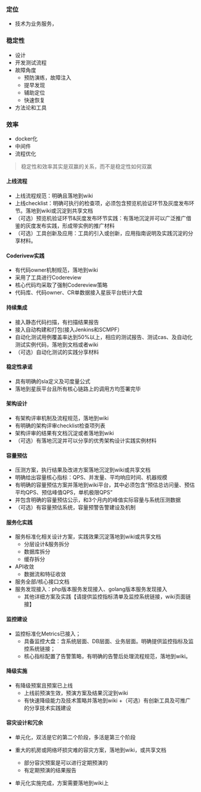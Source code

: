 ### 定位
+ 技术为业务服务，


### 稳定性
+ 设计
+ 开发测试流程
+ 故障角度
  + 预防演练，故障注入
  + 提早发现
  + 辅助定位
  + 快速恢复
+ 方法论和工具


### 效率
+ docker化
+ 中间件
+ 流程优化

> 稳定性和效率其实是双赢的关系，而不是稳定性如何双赢


#### 上线流程
+ 上线流程规范：明确且落地到wiki
+ 上线checklist：明确可执行的检查项，必须包含预览机验证环节及灰度发布环节。落地到wiki或沉淀到共享文档
+ （可选）预览机验证环节&灰度发布环节实践：有落地沉淀并可以广泛推广借鉴的灰度发布实践，形成带实例的推广材料
+ （可选）工具创新及应用：工具的引入或创新，应用指南说明及实践沉淀的分享材料。

#### Coderivew实践
+ 有代码owner机制规范，落地到wiki
+ 采用了工具进行Codereview
+ 核心代码均采取了强制Codereview策略
+ 代码库、代码owner、CR单数据接入星辰平台统计大盘

#### 持续集成
+ 接入静态代码扫描，有扫描结果报告
+ 接入自动构建和打包(接入Jenkins和SCMPF）
+ 自动化测试用例覆盖率达到50%以上，相应的测试报告、测试cas、及自动化测试实例代码，落地到文档或者wiki
+ （可选）自动化测试的实践分享材料


#### 稳定性承诺
+ 具有明确的sla定义及可度量公式
+ 落地到星辰平台且所有核心链路上的调用方均签署完毕

#### 架构设计

+ 有架构评审机制及流程规范，落地到wiki
+ 有明确的架构评审checklist检查项列表
+ 架构评审的结果有文档沉淀或者落地到wiki
+ （可选）有落地沉淀并可以分享的优秀架构设计实践实例材料

#### 容量预估
+ 压测方案，执行结果及改进方案落地沉淀到wiki或共享文档
+ 明确给出容量核心指标：QPS、并发量、平均响应时间、机器规模
+ 有明确的容量预估方案并落地到wiki平台，其中必须包含“预估总访问量、预估平均QPS、预估峰值QPS，单机极限QPS”
+ 并包含明确的容量预估公示，和3个月内的峰值实际容量与系统压测数据
+ （可选）有容量预估系统，容量预警告警建设及机制

#### 服务化实践
+ 服务标准化相关设计方案，实践效果沉淀落地到wiki或共享文档
  + 分层设计&服务拆分
  + 数据库拆分
  + 缓存拆分
+ API收敛
  + 数据流和特征收敛
+ 服务全部/核心接口文档
+ 服务发现接入：php版本服务发现接入、golang版本服务发现接入
  + 其他详细方案及实践【请提供监控指标清单及监控系统链接，wiki页面链接】

#### 监控建设
+ 监控标准化Metrics已接入；
   + 具备监控大盘：含系统层面、DB层面、业务层面。明确提供监控指标及监控系统链接；
   + 核心指标配置了告警策略，有明确的告警后处理流程规范，落地到wiki。

#### 降级实施
+ 有降级预案且预案已上线
  + 上线前预演生效，预演方案及结果沉淀到wiki
  + 有快速降级能力及技术策略并落地到wiki
  +（可选）有创新工具及可推广的分享技术实践建设

#### 容灾设计和冗余
+ 单元化，双活是它的第二个阶段，多活是第三个阶段

+ 重大的机房或网络坏损灾难的容灾方案，落地到wiki，或共享文档
  + 部分容灾预案是可以进行定期预演的
  + 有定期预演的结果报告
+ 单元化实施完成，方案需要落地到wiki上
